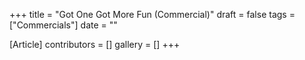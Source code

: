 +++
title = "Got One Got More Fun (Commercial)"
draft = false
tags = ["Commercials"]
date = ""

[Article]
contributors = []
gallery = []
+++